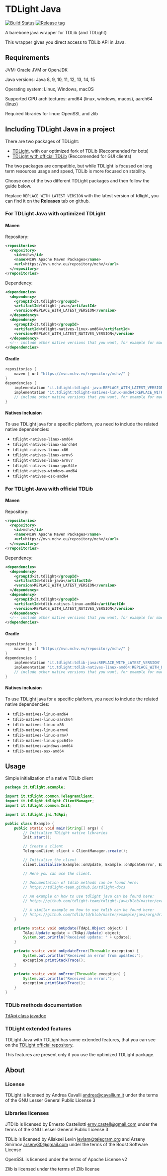 TDLight Java
====================

[![Build Status](https://travis-ci.com/tdlight-team/tdlight-java-natives.svg?branch=master)](https://travis-ci.com/tdlight-team/tdlight-java-natives)
[![Release tag](https://img.shields.io/github/v/release/tdlight-team/tdlight-java.svg?include_prereleases)](https://github.com/tdlight-team/tdlight-java/releases)

A barebone java wrapper for TDLib (and TDLight)

This wrapper gives you direct access to TDLib API in Java.

## Requirements
JVM: Oracle JVM or OpenJDK

Java versions: Java 8, 9, 10, 11, 12, 13, 14, 15

Operating system: Linux, Windows, macOS

Supported CPU architectures: amd64 (linux, windows, macos), aarch64 (linux)

Required libraries for linux: OpenSSL and zlib

## Including TDLight Java in a project

There are two packages of TDLight:
  - [TDLight](#For-TDLight-Java-with-optimized-TDLight), with our optimized fork of TDLib (Reccomended for bots)
  - [TDLight with official TDLib](#For-TDLight-Java-with-official-TDLib) (Reccomended for GUI clients)

The two packages are compatible, but while TDLight is focused on long term resources usage and speed, TDLib is more focused on stability.

Choose one of the two different TDLight packages and then follow the guide below.

Replace `REPLACE_WITH_LATEST_VERSION` with the latest version of tdlight, you can find it on the **Releases** tab on github.
### For TDLight Java with optimized TDLight
#### Maven
Repository:
```xml
<repositories>
  <repository>
    <id>mchv</id>
    <name>MCHV Apache Maven Packages</name>
    <url>https://mvn.mchv.eu/repository/mchv/</url>
  </repository>
</repositories>
```
Dependency:
```xml
<dependencies>
  <dependency>
    <groupId>it.tdlight</groupId>
    <artifactId>tdlight-java</artifactId>
    <version>REPLACE_WITH_LATEST_VERSION</version>
  </dependency>
  <dependency>
    <groupId>it.tdlight</groupId>
    <artifactId>tdlight-natives-linux-amd64</artifactId>
    <version>REPLACE_WITH_LATEST_NATIVES_VERSION</version>
  </dependency>
  <!-- include other native versions that you want, for example for macos, windows, and other architectures here -->
</dependencies>
```
#### Gradle
```groovy
repositories {
    maven { url "https://mvn.mchv.eu/repository/mchv/" }
}
dependencies {
    implementation 'it.tdlight:tdlight-java:REPLACE_WITH_LATEST_VERSION'
    implementation 'it.tdlight:tdlight-natives-linux-amd64:REPLACE_WITH_LATEST_NATIVES_VERSION'
    // include other native versions that you want, for example for macos, windows, and other architectures here
}
```
#### Natives inclusion
To use TDLight java for a specific platform, you need to include the related native dependencies:
- `tdlight-natives-linux-amd64`
- `tdlight-natives-linux-aarch64`
- `tdlight-natives-linux-x86`
- `tdlight-natives-linux-armv6`
- `tdlight-natives-linux-armv7`
- `tdlight-natives-linux-ppc64le`
- `tdlight-natives-windows-amd64`
- `tdlight-natives-osx-amd64`

### For TDLight Java with official TDLib
#### Maven
Repository:
```xml
<repositories>
  <repository>
    <id>mchv</id>
    <name>MCHV Apache Maven Packages</name>
    <url>https://mvn.mchv.eu/repository/mchv/</url>
  </repository>
</repositories>
```
Dependency:
```xml
<dependencies>
  <dependency>
    <groupId>it.tdlight</groupId>
    <artifactId>tdlib-java</artifactId>
    <version>REPLACE_WITH_LATEST_VERSION</version>
  </dependency>
  <dependency>
    <groupId>it.tdlight</groupId>
    <artifactId>tdlib-natives-linux-amd64</artifactId>
    <version>REPLACE_WITH_LATEST_NATIVES_VERSION</version>
  </dependency>
  <!-- include other native versions that you want, for example for macos, windows, and other architectures here -->
</dependencies>
```
#### Gradle
```groovy
repositories {
    maven { url "https://mvn.mchv.eu/repository/mchv/" }
}
dependencies {
    implementation 'it.tdlight:tdlib-java:REPLACE_WITH_LATEST_VERSION'
    implementation 'it.tdlight:tdlib-natives-linux-amd64:REPLACE_WITH_LATEST_NATIVES_VERSION'
    // include other native versions that you want, for example for macos, windows, and other architectures here
}
```
#### Natives inclusion
To use TDLight java for a specific platform, you need to include the related native dependencies:
- `tdlib-natives-linux-amd64`
- `tdlib-natives-linux-aarch64`
- `tdlib-natives-linux-x86`
- `tdlib-natives-linux-armv6`
- `tdlib-natives-linux-armv7`
- `tdlib-natives-linux-ppc64le`
- `tdlib-natives-windows-amd64`
- `tdlib-natives-osx-amd64`

## Usage
Simple initialization of a native TDLib client
```java
package it.tdlight.example;

import it.tdlight.common.TelegramClient;
import it.tdlight.tdlight.ClientManager;
import it.tdlight.common.Init;

import it.tdlight.jni.TdApi;

public class Example {
    public static void main(String[] args) {
        // Initialize TDLight native libraries
        Init.start();

        // Create a client
        TelegramClient client = ClientManager.create();

        // Initialize the client
        client.initialize(Example::onUpdate, Example::onUpdateError, Example::onError);

        // Here you can use the client.

        // Documentation of tdlib methods can be found here:
        // https://tdlight-team.github.io/tdlight-docs
      
        // An example on how to use tdlight java can be found here:
        // https://github.com/tdlight-team/tdlight-java/blob/master/example/src/main/java/it.tdlight.example/Example.java

        // A similar example on how to use tdlib can be found here:
        // https://github.com/tdlib/td/blob/master/example/java/org/drinkless/tdlib/example/Example.java
    }

    private static void onUpdate(TdApi.Object object) {
        TdApi.Update update = (TdApi.Update) object;
        System.out.println("Received update: " + update);
    }

    private static void onUpdateError(Throwable exception) {
        System.out.println("Received an error from updates:");
        exception.printStackTrace();
    }

    private static void onError(Throwable exception) {
        System.out.println("Received an error:");
        exception.printStackTrace();
    }
}
```

### TDLib methods documentation
[TdApi class javadoc](https://tdlight-team.github.io/tdlight-docs)

### TDLight extended features
TDLight Java with TDLight has some extended features, that you can see on the [TDLight official repository](https://github.com/tdlight-team/tdlight).

This features are present only if you use the optimized TDLight package.

## About
### License
TDLight is licensed by Andrea Cavalli <andrea@cavallium.it> under the terms of the GNU Lesser General Public License 3

### Libraries licenses

JTDlib is licensed by Ernesto Castellotti <erny.castell@gmail.com> under the terms of the GNU Lesser General Public License 3

TDLib is licensed by Aliaksei Levin <levlam@telegram.org> and Arseny Smirnov <arseny30@gmail.com> under the terms of the Boost Software License				

OpenSSL is licensed under the terms of Apache License v2

Zlib is licensed under the terms of Zlib license
